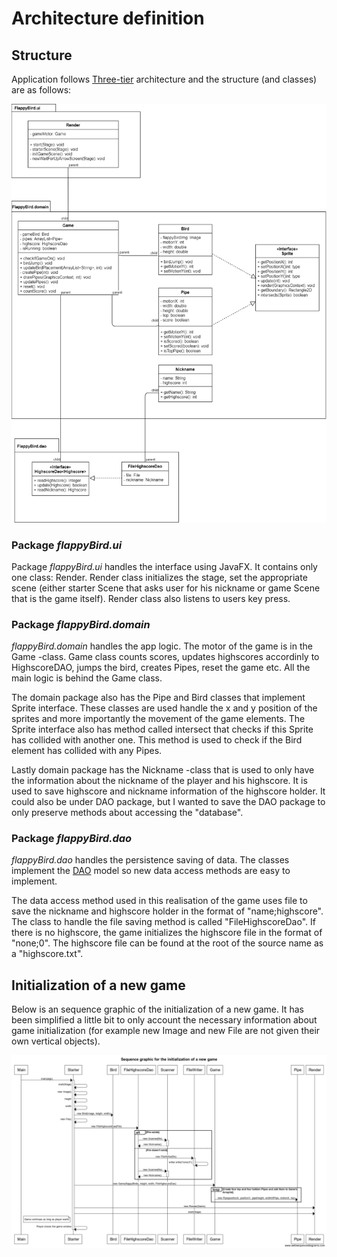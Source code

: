 # Architecture definition #

## Structure ##

Application follows [Three-tier](https://en.wikipedia.org/wiki/Multitier_architecture) architecture and the structure (and classes) are as follows:

<img src="/documents/images/layer-architecture.png">

### Package _flappyBird.ui_ ###

Package _flappyBird.ui_ handles the interface using JavaFX. It contains only one class: Render. Render class initializes the stage, set the appropriate scene (either starter Scene that asks user for his nickname or game Scene that is the game itself). Render class also listens to users key press.

### Package _flappyBird.domain_ ###

_flappyBird.domain_ handles the app logic. The motor of the game is in the Game -class. Game class counts scores, updates highscores accordinly to HighscoreDAO, jumps the bird, creates Pipes, reset the game etc. All the main logic is behind the Game class.

The domain package also has the Pipe and Bird classes that implement Sprite interface. These classes are used handle the x and y position of the sprites and more importantly the movement of the game elements. The Sprite interface also has method called intersect that checks if this Sprite has collided with another one. This method is used to check if the Bird element has collided with any Pipes.

Lastly domain package has the Nickname -class that is used to only have the information about the nickname of the player and his highscore. It is used to save highscore and nickname information of the highscore holder. It could also be under DAO package, but I wanted to save the DAO package to only preserve methods about accessing the "database".

### Package _flappyBird.dao_ ###

_flappyBird.dao_ handles the persistence saving of data. The classes implement the [DAO](https://en.wikipedia.org/wiki/Data_access_object) model so new data access methods are easy to implement.

The data access method used in this realisation of the game uses file to save the nickname and highscore holder in the format of "name;highscore". The class to handle the file saving method is called "FileHighscoreDao". If there is no highscore, the game initializes the highscore file in the format of "none;0". The highscore file can be found at the root of the source name as a "highscore.txt".

## Initialization of a new game ##

Below is an sequence graphic of the initialization of a new game. It has been simplified a little bit to only account the necessary information about game initialization (for example new Image and new File are not given their own vertical objects).

<img src="/documents/images/Sequence-initialization.png">
